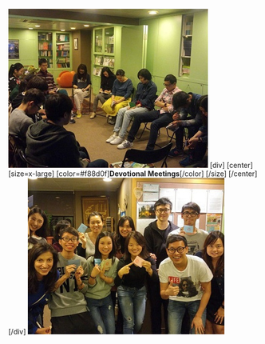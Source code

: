 ![](devmeet3.jpg)
[div]
[center]
[size=x-large]
[color=#f88d0f]**Devotional Meetings**[/color]
[/size]
[/center]
[/div]
![](devmeet4.jpg)
